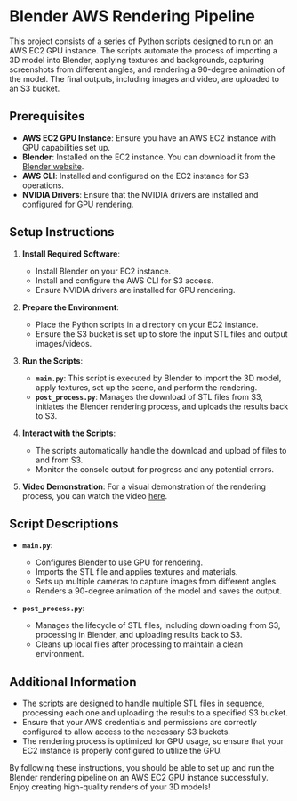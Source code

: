 # Blender AWS Rendering Pipeline

This project consists of a series of Python scripts designed to run on an AWS EC2 GPU instance. The scripts automate the process of importing a 3D model into Blender, applying textures and backgrounds, capturing screenshots from different angles, and rendering a 90-degree animation of the model. The final outputs, including images and video, are uploaded to an S3 bucket.

## Prerequisites

- **AWS EC2 GPU Instance**: Ensure you have an AWS EC2 instance with GPU capabilities set up.
- **Blender**: Installed on the EC2 instance. You can download it from the [Blender website](https://www.blender.org/download/).
- **AWS CLI**: Installed and configured on the EC2 instance for S3 operations.
- **NVIDIA Drivers**: Ensure that the NVIDIA drivers are installed and configured for GPU rendering.

## Setup Instructions

1. **Install Required Software**:
   - Install Blender on your EC2 instance.
   - Install and configure the AWS CLI for S3 access.
   - Ensure NVIDIA drivers are installed for GPU rendering.

2. **Prepare the Environment**:
   - Place the Python scripts in a directory on your EC2 instance.
   - Ensure the S3 bucket is set up to store the input STL files and output images/videos.

3. **Run the Scripts**:
   - **`main.py`**: This script is executed by Blender to import the 3D model, apply textures, set up the scene, and perform the rendering.
   - **`post_process.py`**: Manages the download of STL files from S3, initiates the Blender rendering process, and uploads the results back to S3.

4. **Interact with the Scripts**:
   - The scripts automatically handle the download and upload of files to and from S3.
   - Monitor the console output for progress and any potential errors.

5. **Video Demonstration**: For a visual demonstration of the rendering process, you can watch the video [here](https://youtu.be/uWBjDkOsUuI).

## Script Descriptions

- **`main.py`**: 
  - Configures Blender to use GPU for rendering.
  - Imports the STL file and applies textures and materials.
  - Sets up multiple cameras to capture images from different angles.
  - Renders a 90-degree animation of the model and saves the output.

- **`post_process.py`**:
  - Manages the lifecycle of STL files, including downloading from S3, processing in Blender, and uploading results back to S3.
  - Cleans up local files after processing to maintain a clean environment.

## Additional Information

- The scripts are designed to handle multiple STL files in sequence, processing each one and uploading the results to a specified S3 bucket.
- Ensure that your AWS credentials and permissions are correctly configured to allow access to the necessary S3 buckets.
- The rendering process is optimized for GPU usage, so ensure that your EC2 instance is properly configured to utilize the GPU.

By following these instructions, you should be able to set up and run the Blender rendering pipeline on an AWS EC2 GPU instance successfully. Enjoy creating high-quality renders of your 3D models!
